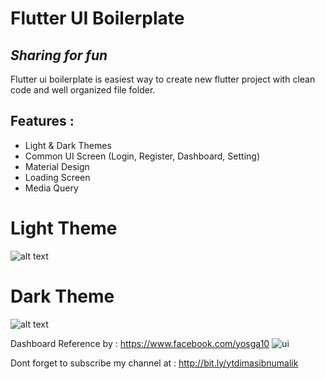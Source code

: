 # Flutter UI Boilerplate
## _Sharing for fun_

Flutter ui boilerplate is easiest way to create new flutter project with clean code and well organized file folder.

## Features : 
- Light & Dark Themes
- Common UI Screen (Login, Register, Dashboard, Setting)
- Material Design
- Loading Screen
- Media Query

# Light Theme
![alt text](https://github.com/dimas-ibnu/flutter-ui-boilerplate/blob/master/screenshot/DARK%20THEME/dashboard.png?raw=true")

# Dark Theme
![alt text](https://github.com/dimas-ibnu/flutter-ui-boilerplate/blob/master/screenshot/LIGHT%20THEME/dashboard.png?raw=true")


Dashboard Reference by : https://www.facebook.com/yosga10
![ui](https://user-images.githubusercontent.com/49100522/117755405-5779ff80-b246-11eb-8053-1fd4d3038ecf.jpg)

Dont forget to subscribe my channel at : 
http://bit.ly/ytdimasibnumalik
